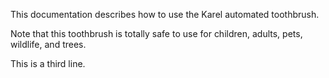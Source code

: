 This documentation describes how to use the Karel automated toothbrush.

Note that this toothbrush is totally safe to use for children, adults, pets, wildlife, and trees.

This is a third line.

